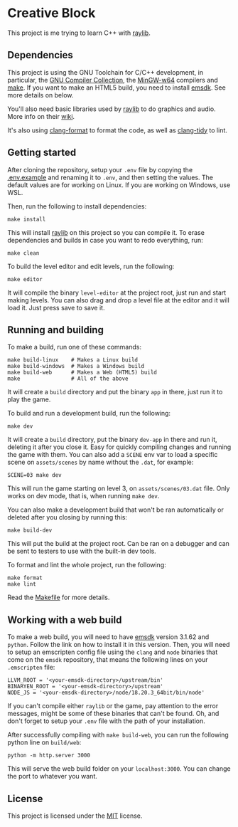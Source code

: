 # Creative Block

This project is me trying to learn C++ with [raylib](https://github.com/raysan5/raylib).

## Dependencies

This project is using the GNU Toolchain for C/C++ development, in particular, the [GNU Compiler Collection](https://www.gnu.org/software/gcc), the [MinGW-w64](https://www.mingw-w64.org/) compilers and [make](https://www.gnu.org/software/make). If you want to make an HTML5 build, you need to install [emsdk](https://emscripten.org/docs/getting_started/downloads.html). See more details on below.

You'll also need basic libraries used by [raylib](https://github.com/raysan5/raylib) to do graphics and audio. More info on their [wiki](https://github.com/raysan5/raylib/wiki/Working-on-GNU-Linux).

It's also using [clang-format](https://clang.llvm.org/docs/ClangFormat.html) to format the code, as well as [clang-tidy](https://clang.llvm.org/extra/clang-tidy/) to lint.

## Getting started

After cloning the repository, setup your `.env` file by copying the [.env.example](.env.example) and renaming it to `.env`, and then setting the values. The default values are for working on Linux. If you are working on Windows, use WSL.

Then, run the following to install dependencies:

```console
make install
```

This will install [raylib](https://github.com/raysan5/raylib) on this project so you can compile it. To erase dependencies and builds in case you want to redo everything, run:

```console
make clean
```

To build the level editor and edit levels, run the following:

```console
make editor
```

It will compile the binary `level-editor` at the project root, just run and start making levels. You can also drag and drop a level file at the editor and it will load it. Just press save to save it.

## Running and building

To make a build, run one of these commands:

```console
make build-linux    # Makes a Linux build
make build-windows  # Makes a Windows build
make build-web      # Makes a Web (HTML5) build
make                # All of the above
```

It will create a `build` directory and put the binary `app` in there, just run it to play the game.

To build and run a development build, run the following:

```console
make dev
```

It will create a `build` directory, put the binary `dev-app` in there and run it, deleting it after you close it. Easy for quickly compiling changes and running the game with them. You can also add a `SCENE` env var to load a specific scene on `assets/scenes` by name without the `.dat`, for example:

```console
SCENE=03 make dev
```

This will run the game starting on level 3, on `assets/scenes/03.dat` file. Only works on dev mode, that is, when running `make dev`.

You can also make a development build that won't be ran automatically or deleted after you closing by running this:

```console
make build-dev
```

This will put the build at the project root. Can be ran on a debugger and can be sent to testers to use with the built-in dev tools.

To format and lint the whole project, run the following:

```console
make format
make lint
```

Read the [Makefile](Makefile) for more details.

## Working with a web build

To make a web build, you will need to have [emsdk](https://emscripten.org/docs/getting_started/downloads.html) version 3.1.62 and `python`. Follow the link on how to install it in this version. Then, you will need to setup an emscripten config file using the `clang` and `node` binaries that come on the `emsdk` repository, that means the following lines on your `.emscripten` file:

```
LLVM_ROOT = '<your-emsdk-directory>/upstream/bin'
BINARYEN_ROOT = '<your-emsdk-directory>/upstream'
NODE_JS = '<your-emsdk-directory>/node/18.20.3_64bit/bin/node'
```

If you can't compile either `raylib` or the game, pay attention to the error messages, might be some of these binaries that can't be found. Oh, and don't forget to setup your `.env` file with the path of your installation.

After successfully compiling with `make build-web`, you can run the following python line on `build/web`:

```console
python -m http.server 3000
```

This will serve the web build folder on your `localhost:3000`. You can change the port to whatever you want.

## License

This project is licensed under the [MIT](https://opensource.org/license/mit/) license.
